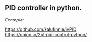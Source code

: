## PID controller in python. 
*Example:*

https://github.com/kalufinnle/ivPID \
https://onion.io/2bt-pid-control-python/
